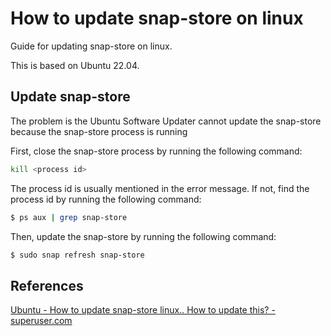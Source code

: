 # How to update snap-store on linux
Guide for updating snap-store on linux.

This is based on Ubuntu 22.04.

## Update snap-store

The problem is the Ubuntu Software Updater cannot update the snap-store because the snap-store process is running

First, close the snap-store process by running the following command:

```bash
kill <process id>
```

The process id is usually mentioned in the error message.  If not, find the process id by running the following command:


```bash
$ ps aux | grep snap-store
```

Then, update the snap-store by running the following command:

```bash
$ sudo snap refresh snap-store
```

## References
[Ubuntu - How to update snap-store linux.. How to update this? - superuser.com](https://superuser.com/questions/1723668/how-to-update-snap-store-linux-how-to-update-this)